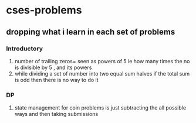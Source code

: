 # cses-problems

## dropping what i learn in each set of problems
### Introductory 
1. number of trailing zeros= seen as powers of 5 ie how many times the no is divisible by 5 , and its powers
2. while dividing a set of number into two equal sum halves if the total sum is odd then there is no way to do it 


### DP
1. state management for coin problems is just subtracting the all possible ways and then taking submissions
